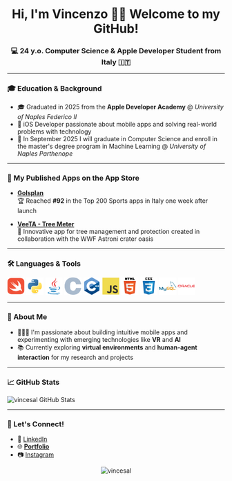 <h1 align="center">Hi, I'm Vincenzo 👋🏻 Welcome to my GitHub!</h1>

<h3 align="center">💻 24 y.o. Computer Science & Apple Developer Student from Italy 🇮🇹</h3>

---

### 🎓 Education & Background

- 🎓 Graduated in 2025 from the **Apple Developer Academy** @ *University of Naples Federico II*
- 📱 iOS Developer passionate about mobile apps and solving real-world problems with technology
- 🎯 In September 2025 I will graduate in Computer Science and enroll in the master's degree program in Machine Learning @ *University of Naples Parthenope*

---

### 🚀 My Published Apps on the App Store

- **[Golsplan](https://apps.apple.com/it/app/golsplan/id6744357844)**  
  🏆 Reached **#92** in the Top 200 Sports apps in Italy one week after launch

- **[VeeTA - Tree Meter](https://apps.apple.com/it/app/veeta-tree-meter/id6746959379)**  
  🌳 Innovative app for tree management and protection created in collaboration with the WWF Astroni crater oasis

---
### 🛠️ Languages & Tools

<p align="left">
  <img src="https://raw.githubusercontent.com/devicons/devicon/master/icons/swift/swift-original.svg" alt="swift" width="40" height="40"/>
  <img src="https://raw.githubusercontent.com/devicons/devicon/master/icons/python/python-original.svg" alt="python" width="40" height="40"/>
  <img src="https://raw.githubusercontent.com/devicons/devicon/master/icons/java/java-original.svg" alt="java" width="40" height="40"/>
  <img src="https://raw.githubusercontent.com/devicons/devicon/master/icons/c/c-original.svg" alt="c" width="40" height="40"/>
  <img src="https://raw.githubusercontent.com/devicons/devicon/master/icons/cplusplus/cplusplus-original.svg" alt="cplusplus" width="40" height="40"/>
  <img src="https://raw.githubusercontent.com/devicons/devicon/master/icons/javascript/javascript-original.svg" alt="javascript" width="40" height="40"/>
  <img src="https://raw.githubusercontent.com/devicons/devicon/master/icons/html5/html5-original-wordmark.svg" alt="html5" width="40" height="40"/>
  <img src="https://raw.githubusercontent.com/devicons/devicon/master/icons/css3/css3-original-wordmark.svg" alt="css3" width="40" height="40"/>
  <img src="https://raw.githubusercontent.com/devicons/devicon/master/icons/mysql/mysql-original-wordmark.svg" alt="mysql" width="40" height="40"/>
  <img src="https://raw.githubusercontent.com/devicons/devicon/master/icons/oracle/oracle-original.svg" alt="oracle" width="40" height="40"/>
</p>

---
### 📌 About Me

- 👨🏻‍💻 I'm passionate about building intuitive mobile apps and experimenting with emerging technologies like **VR** and **AI**
- 📚 Currently exploring **virtual environments** and **human-agent interaction** for my research and projects

---
### 📈 GitHub Stats

<p align="left">
  <img src="https://github-readme-stats.vercel.app/api?username=vincesal&show_icons=true&theme=tokyonight" alt="vincesal GitHub Stats"/>
</p>

---
### 🔗 Let's Connect!

- 💼 [LinkedIn](www.linkedin.com/in/vincesal)
- 🌐 [**Portfolio**](https://vincenzosalzano.my.canva.site/)
- 📷 [Instagram](https://www.instagram.com/vincesal_)

<p align="center">
  <img src="https://komarev.com/ghpvc/?username=vincesal&label=Profile%20views&color=0e75b6&style=flat" alt="vincesal" />
</p>







